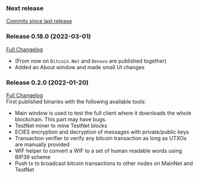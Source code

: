 ### Next release
[Commits since last release](https://github.com/Autarkysoft/Denovo/compare/B0.18.0.0...master)

### Release 0.18.0 (2022-03-01)
[Full Changelog](https://github.com/Autarkysoft/Denovo/compare/D0.2.0.0...B0.18.0.0)
* (From now on `Bitcoin.Net` and `Denovo` are published together)
* Added an About window and made small UI changes

### Release 0.2.0 (2022-01-20)
[Full Changelog](https://github.com/Autarkysoft/Denovo/tree/D0.2.0.0)  
First published binaries with the following available tools:
* Main window is used to test the full client where it downloads the whole blockchain. This part may have bugs.
* TestNet miner to mine TestNet blocks
* ECIES encryption and decryption of messages with private/public keys
* Transaction verifier to verify any bitcoin transaction as long as UTXOs are manually provided
* WIF helper to convert a WIF to a set of human readable words using BIP39 scheme
* Push tx to broadcast bitcoin transactions to other nodes on MainNet and TestNet
